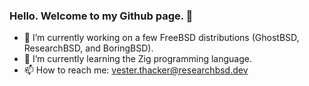 ### Hello. Welcome to my Github page. 👋

- 🔭 I’m currently working on a few FreeBSD distributions (GhostBSD, ResearchBSD, and BoringBSD).
- 🌱 I’m currently learning the Zig programming language.
- 📫 How to reach me: vester.thacker@researchbsd.dev
